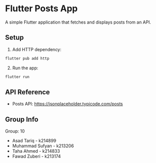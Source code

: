 # Flutter Posts App

A simple Flutter application that fetches and displays posts from an API.

## Setup

1. Add HTTP dependency:

```bash
flutter pub add http
```

2. Run the app:
```bash
flutter run
```

## API Reference
- Posts API: https://jsonplaceholder.typicode.com/posts

## Group Info
Group: 10
- Asad Tariq - k214899
- Muhammad Sufyan - k213206
- Taha Ahmed - k214833
- Fawad Zuberi - k213174
